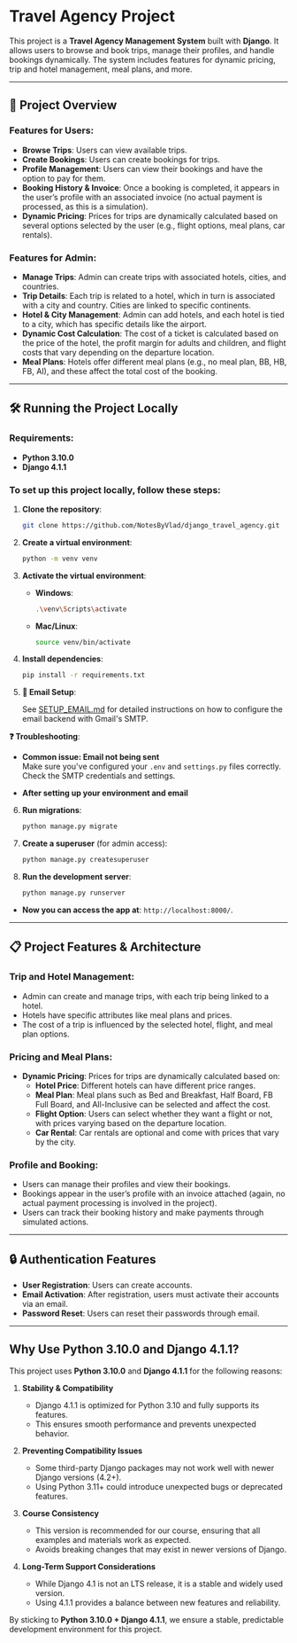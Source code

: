 # Travel Agency Project

This project is a **Travel Agency Management System** built with **Django**. It allows users to browse and book trips, manage their profiles, and handle bookings dynamically. The system includes features for dynamic pricing, trip and hotel management, meal plans, and more.

---

## 🚀 Project Overview

### Features for Users:
- **Browse Trips**: Users can view available trips.
- **Create Bookings**: Users can create bookings for trips.
- **Profile Management**: Users can view their bookings and have the option to pay for them.
- **Booking History & Invoice**: Once a booking is completed, it appears in the user’s profile with an associated invoice (no actual payment is processed, as this is a simulation).
- **Dynamic Pricing**: Prices for trips are dynamically calculated based on several options selected by the user (e.g., flight options, meal plans, car rentals).

### Features for Admin:
- **Manage Trips**: Admin can create trips with associated hotels, cities, and countries.
- **Trip Details**: Each trip is related to a hotel, which in turn is associated with a city and country. Cities are linked to specific continents.
- **Hotel & City Management**: Admin can add hotels, and each hotel is tied to a city, which has specific details like the airport.
- **Dynamic Cost Calculation**: The cost of a ticket is calculated based on the price of the hotel, the profit margin for adults and children, and flight costs that vary depending on the departure location.
- **Meal Plans**: Hotels offer different meal plans (e.g., no meal plan, BB, HB, FB, AI), and these affect the total cost of the booking.

---

## 🛠️ Running the Project Locally

### Requirements:
- **Python 3.10.0**
- **Django 4.1.1**

### To set up this project locally, follow these steps:

1. **Clone the repository**:
    ```bash
    git clone https://github.com/NotesByVlad/django_travel_agency.git
    ```

2. **Create a virtual environment**:
    ```bash
    python -m venv venv
    ```

3. **Activate the virtual environment**:
    - **Windows**:
        ```bash
        .\venv\Scripts\activate
        ```
    - **Mac/Linux**:
        ```bash
        source venv/bin/activate
        ```

4. **Install dependencies**:
    ```bash
    pip install -r requirements.txt
    ```

5. **📧 Email Setup**:
    
    See [SETUP_EMAIL.md](SETUP_EMAIL.md) for detailed instructions on how to configure the email backend with Gmail's SMTP.
  
 **❓ Troubleshooting**:

- **Common issue: Email not being sent**  
    Make sure you've configured your `.env` and `settings.py` files correctly. Check the SMTP credentials and settings.

- **After setting up your environment and email**

6. **Run migrations**:
    ```bash
    python manage.py migrate
    ```

7. **Create a superuser** (for admin access):
    ```bash
    python manage.py createsuperuser
    ```

8. **Run the development server**:
    ```bash
    python manage.py runserver
    ```

- **Now you can access the app at**: `http://localhost:8000/`.

---

## 📋 Project Features & Architecture

### Trip and Hotel Management:
- Admin can create and manage trips, with each trip being linked to a hotel.
- Hotels have specific attributes like meal plans and prices.
- The cost of a trip is influenced by the selected hotel, flight, and meal plan options.

### Pricing and Meal Plans:
- **Dynamic Pricing**: Prices for trips are dynamically calculated based on:
  - **Hotel Price**: Different hotels can have different price ranges.
  - **Meal Plan**: Meal plans such as Bed and Breakfast, Half Board, FB Full Board, and All-Inclusive can be selected and affect the cost.
  - **Flight Option**: Users can select whether they want a flight or not, with prices varying based on the departure location.
  - **Car Rental**: Car rentals are optional and come with prices that vary by the city.

### Profile and Booking:
- Users can manage their profiles and view their bookings.
- Bookings appear in the user’s profile with an invoice attached (again, no actual payment processing is involved in the project).
- Users can track their booking history and make payments through simulated actions.

---

## 🔒 Authentication Features

- **User Registration**: Users can create accounts.
- **Email Activation**: After registration, users must activate their accounts via an email.
- **Password Reset**: Users can reset their passwords through email.

---

## Why Use Python 3.10.0 and Django 4.1.1?

This project uses **Python 3.10.0** and **Django 4.1.1** for the following reasons:

1. **Stability & Compatibility**  
   - Django 4.1.1 is optimized for Python 3.10 and fully supports its features.  
   - This ensures smooth performance and prevents unexpected behavior.  

2. **Preventing Compatibility Issues**  
   - Some third-party Django packages may not work well with newer Django versions (4.2+).  
   - Using Python 3.11+ could introduce unexpected bugs or deprecated features.  

3. **Course Consistency**  
   - This version is recommended for our course, ensuring that all examples and materials work as expected.  
   - Avoids breaking changes that may exist in newer versions of Django.  

4. **Long-Term Support Considerations**  
   - While Django 4.1 is not an LTS release, it is a stable and widely used version.  
   - Using 4.1.1 provides a balance between new features and reliability.  

By sticking to **Python 3.10.0 + Django 4.1.1**, we ensure a stable, predictable development environment for this project.